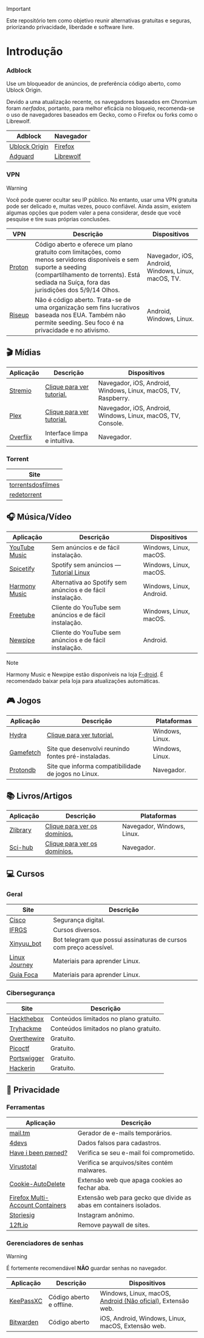 > [!IMPORTANT]
> Este repositório tem como objetivo reunir alternativas gratuitas e seguras, priorizando privacidade, liberdade e software livre.

# Introdução

### Adblock

Use um bloqueador de anúncios, de preferência código aberto, como Ublock Origin.

Devido a uma atualização recente, os navegadores baseados em Chromium foram _nerfados_, portanto, para melhor eficácia no bloqueio, recomenda-se o uso de navegadores baseados em Gecko, como o Firefox ou forks como o Librewolf.

|Adblock|Navegador|
|-|-|
|[Ublock Origin](https://ublockorigin.com/)|[Firefox](https://www.mozilla.org/pt-BR/firefox/new/)|
|[Adguard](https://addons.mozilla.org/pt-BR/firefox/addon/adguard-adblocker/)|[Librewolf](https://librewolf.net/)|

### VPN

> [!WARNING]
> Você pode querer ocultar seu IP público. No entanto, usar uma VPN gratuita pode ser delicado e, muitas vezes, pouco confiável. Ainda assim, existem algumas opções que podem valer a pena considerar, desde que você pesquise e tire suas próprias conclusões.

|VPN|Descrição|Dispositivos|
|-|-|-|
|[Proton](https://protonvpn.com/)|Código aberto e oferece um plano gratuito com limitações, como menos servidores disponíveis e sem suporte a seeding (compartilhamento de torrents). Está sediada na Suíça, fora das jurisdições dos 5/9/14 Olhos.|Navegador, iOS, Android, Windows, Linux, macOS, TV.|
|[Riseup](https://riseup.net/pt/vpn)|Não é código aberto. Trata-se de uma organização sem fins lucrativos baseada nos EUA. Também não permite seeding. Seu foco é na privacidade e no ativismo.|Android, Windows, Linux.|

## 🎬 Mídias

|Aplicação|Descrição|Dispositivos|
|-|-|-|
|[Stremio](https://www.stremio.com/downloads)|[Clique para ver tutorial.](/apps/stremio.md)|Navegador, iOS, Android, Windows, Linux, macOS, TV, Raspberry.| 
|[Plex](https://www.plex.tv/)|[Clique para ver tutorial.](/apps/plex.md)|Navegador, iOS, Android, Windows, Linux, macOS, TV, Console.|
|[Overflix](https://overflixtv.lat/)|Interface limpa e intuitiva.|Navegador.|

### Torrent
|Site|
|-|
|[torrentsdosfilmes](https://torrentsdosfilmes.to/)|
|[redetorrent](https://redetorrent.com/)|

## 🎧 Música/Vídeo

|Aplicação|Descrição|Dispositivos|
|-|-|-|
|[YouTube Music](https://th-ch.github.io/youtube-music/)|Sem anúncios e de fácil instalação.|Windows, Linux, macOS.|
|[Spicetify](https://spicetify.app/)|Spotify sem anúncios — [Tutorial Linux](https://aglairvta.github.io/blog/spotify-desktop-gratis)|Windows, Linux, macOS.|
|[Harmony Music](https://github.com/anandnet/Harmony-Music/releases/tag/v1.12.0)|Alternativa ao Spotify sem anúncios e de fácil instalação.|Windows, Linux, Android.|
|[Freetube](https://freetubeapp.io/#download)|Cliente do YouTube sem anúncios e de fácil instalação.|Windows, Linux, macOS.|
|[Newpipe](https://newpipe.net/)|Cliente do YouTube sem anúncios e de fácil instalação.|Android.|

> [!NOTE]
> Harmony Music e Newpipe estão disponíveis na loja [F-droid](https://f-droid.org/pt_BR/). É recomendado baixar pela loja para atualizações automáticas.

## 🎮 Jogos

|Aplicação|Descrição|Plataformas|
|-|-|-|
|[Hydra](https://hydralauncher.gg/pt-br)|[Clique para ver tutorial.](/apps/hydra.md)|Windows, Linux.|
|[Gamefetch](https://aglairvta.github.io/gamefetch/)|Site que desenvolvi reunindo fontes pré-instaladas.|Windows, Linux.|
|[Protondb](https://www.protondb.com/)|Site que informa compatibilidade de jogos no Linux.|Navegador.|

## 📚 Livros/Artigos

|Aplicação|Descrição|Plataformas|
|-|-|-|
|[Zlibrary](https://pt.1lib.sk)|[Clique para ver os domínios.](/apps/zlibrary.md)|Navegador, Windows, Linux.|
|[Sci-hub](https://sci-hub.se/)|[Clique para ver os domínios.](/apps/scihub.md)|Navegador.|

## 💻 Cursos

### Geral

|Site|Descrição|
|-|-|
|[Cisco](https://www.netacad.com/)|Segurança digital.|
|[IFRGS](https://moodle.ifrs.edu.br/course/index.php?categoryid=38)|Cursos diversos.|
|[Xinyuu_bot](https://t.me/Xinyuu_bot)|Bot telegram que possui assinaturas de cursos com preço acessível.|
|[Linux Journey](https://linuxjourney.com/)|Materiais para aprender Linux.|
|[Guia Foca](https://www.guiafoca.org/)|Materiais para aprender Linux.|

### Cibersegurança

|Site|Descrição|
|-|-|
|[Hackthebox](https://www.hackthebox.com/)|Conteúdos limitados no plano gratuito.|
|[Tryhackme](https://tryhackme.com/)|Conteúdos limitados no plano gratuito.|
|[Overthewire](https://overthewire.org/wargames/)|Gratuito.|
|[Picoctf](https://picoctf.org/)|Gratuito.|
|[Portswigger](https://portswigger.net/web-security)|Gratuito.|
|[Hackerin](https://hackerin.net/#/login)|Gratuito.|

## 🔐 Privacidade

### Ferramentas

|Aplicação|Descrição|
|-|-|
|[mail.tm](https://mail.tm/pt/)|Gerador de e-mails temporários.|
|[4devs](https://www.4devs.com.br/)|Dados falsos para cadastros.|
|[Have i been pwned?](https://haveibeenpwned.com/)|Verifica se seu e-mail foi comprometido.|
|[Virustotal](https://www.virustotal.com/gui/)|Verifica se arquivos/sites contém malwares.|
|[Cookie-AutoDelete](https://addons.mozilla.org/pt-BR/firefox/addon/cookie-autodelete/)|Extensão web que apaga cookies ao fechar aba.|
|[Firefox Multi-Account Containers](https://addons.mozilla.org/en-US/firefox/addon/multi-account-containers/)|Extensão web para gecko que divide as abas em containers isolados.|
|[Storiesig](https://storiesig.info/en/)|Instagram anônimo.|
|[12ft.io](https://12ft.io/)|Remove paywall de sites.|

### Gerenciadores de senhas

> [!WARNING]
> É fortemente recomendável **NÃO** guardar senhas no navegador.

|Aplicação|Descrição|Dispositivos|
|-|-|-|
|[KeePassXC](https://keepassxc.org/download/#linux)|Código aberto e offline.|Windows, Linux, macOS, [Android (Não oficial)](https://www.keepassdx.com/), Extensão web.|
|[Bitwarden](https://bitwarden.com/download/)|Código aberto|iOS, Android, Windows, Linux, macOS, Extensão web.|
